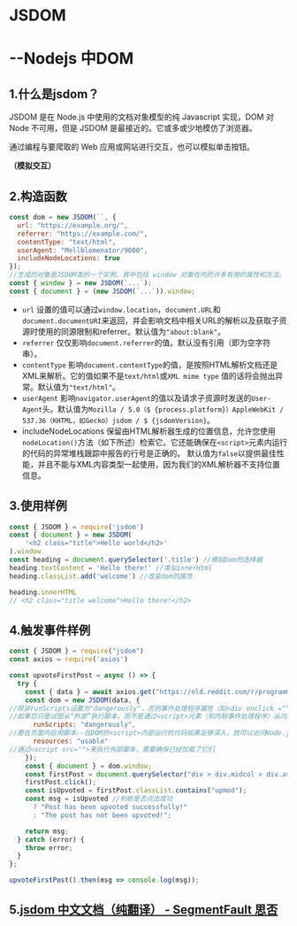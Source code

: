 # JSDOM

# \--Nodejs 中DOM

## 1.什么是jsdom？

JSDOM 是在 Node.js 中使用的文档对象模型的纯 Javascript 实现，DOM 对 Node 不可用，但是 JSDOM 是最接近的。它或多或少地模仿了浏览器。

通过编程与要爬取的 Web 应用或网站进行交互，也可以模拟单击按钮。

**（模拟交互）**

## 2.构造函数

```javascript
const dom = new JSDOM(``, {
  url: "https://example.org/",
  referrer: "https://example.com/",
  contentType: "text/html",
  userAgent: "Mellblomenator/9000",
  includeNodeLocations: true
});
//生成的对象是JSDOM类的一个实例，其中包括 window 对象在内的许多有用的属性和方法。
const { window } = new JSDOM(`...`);
const { document } = (new JSDOM(`...`)).window;
```

* `url` 设置的值可以通过`window.location`，`document.URL`和`document.documentURI`来返回，并会影响文档中相关URL的解析以及获取子资源时使用的同源限制和referrer。默认值为`"about:blank"`。
* `referrer` 仅仅影响`document.referrer`的值。默认没有引用（即为空字符串）。
* `contentType` 影响`document.contentType`的值，是按照HTML解析文档还是 XML来解析。它的值如果不是`text/html`或`XML mime type` 值的话将会抛出异常。默认值为`"text/html"`。
* `userAgent` 影响`navigator.userAgent`的值以及请求子资源时发送的`User-Agent`头。默认值为`Mozilla / 5.0（$ {process.platform}）AppleWebKit / 537.36（KHTML，如Gecko）jsdom / $ {jsdomVersion}`。
* includeNodeLocations 保留由HTML解析器生成的位置信息，允许您使用`nodeLocation()`方法（如下所述）检索它。它还能确保在`<script>`元素内运行的代码的异常堆栈跟踪中报告的行号是正确的。
  默认值为`false`以提供最佳性能，并且不能与XML内容类型一起使用，因为我们的XML解析器不支持位置信息。

## 3.使用样例

```javascript
const { JSDOM } = require('jsdom')
const { document } = new JSDOM(
    '<h2 class="title">Hello world</h2>'
).window
const heading = document.querySelector('.title') //模拟Dom的选择器
heading.textContent = 'Hello there!' //类似innerHtml
heading.classList.add('welcome') //改变dom的属性

heading.innerHTML
// <h2 class="title welcome">Hello there!</h2>
```

## 4.触发事件样例

```javascript
const { JSDOM } = require("jsdom")
const axios = require('axios')

const upvoteFirstPost = async () => {
  try {
    const { data } = await axios.get("https://old.reddit.com/r/programming/");
    const dom = new JSDOM(data, {
//除非runScripts设置为"dangerously"，否则事件处理程序属性（如<div onclick =“”>）也将不起作用。（但是，事件处理函数属性，比如div.onclick = ...，将无视runScripts参数 并且会起作用）
//如果您只是试图从“外部”执行脚本，而不是通过<script>元素（和内联事件处理程序）从内部运行“，则可以使用runScripts: "outside-only"选项，该选项会启用window.eval（利用eval执行js代码)
      runScripts: "dangerously", 
//要在页面内启用脚本--在DOM的<script>内部运行的代码如果足够深入，就可以访问Node.js环境，从而访问您的计算机。
      resources: "usable" 
//通过<script src="">来执行外部脚本，需要确保已经加载了它们
    });
    const { document } = dom.window;
    const firstPost = document.querySelector("div > div.midcol > div.arrow");
    firstPost.click();
    const isUpvoted = firstPost.classList.contains("upmod");
    const msg = isUpvoted //判断是否点击成功
      ? "Post has been upvoted successfully!"
      : "The post has not been upvoted!";

    return msg;
  } catch (error) {
    throw error;
  }
};

upvoteFirstPost().then(msg => console.log(msg));
```

## 5.[jsdom 中文文档（纯翻译） - SegmentFault 思否](https://segmentfault.com/a/1190000014844043)
